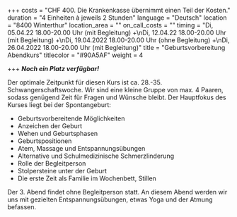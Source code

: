 +++
costs = "CHF 400. Die Krankenkasse übernimmt einen Teil der Kosten."
duration = "4 Einheiten à jeweils 2 Stunden"
language = "Deutsch"
location = "8400 Winterthur"
location_area = ""
on_call_costs = ""
timing = "Di, 05.04.22 18.00-20.00 Uhr (mit Begleitung) +\nDi, 12.04.22 18.00-20.00 Uhr (mit Begleitung) +\nDi, 19.04.2022 18.00-20.00 Uhr (ohne Begleitung) +\nDi, 26.04.2022 18.00-20.00 Uhr (mit Begleitung)"
title = "Geburtsvorbereitung Abendkurs"
titlecolor = "#90A5AF"
weight = 4

+++
**_Noch ein Platz verfügbar!_**

Der optimale Zeitpunkt für diesen Kurs ist ca. 28.-35. Schwangerschaftswoche. Wir sind eine kleine Gruppe von max. 4 Paaren, sodass genügend Zeit für Fragen und Wünsche bleibt. Der Hauptfokus des Kurses liegt bei der Spontangeburt:

* Geburtsvorbereitende Möglichkeiten
* Anzeichen der Geburt
* Wehen und Geburtsphasen
* Geburtspositionen
* Atem, Massage und Entspannungsübungen
* Alternative und Schulmedizinische Schmerzlinderung
* Rolle der Begleitperson
* Stolpersteine unter der Geburt
* Die erste Zeit als Familie im Wochenbett, Stillen

Der 3. Abend findet ohne Begleitperson statt. An diesem Abend werden wir uns mit gezielten Entspannungsübungen, etwas Yoga und der Atmung befassen.